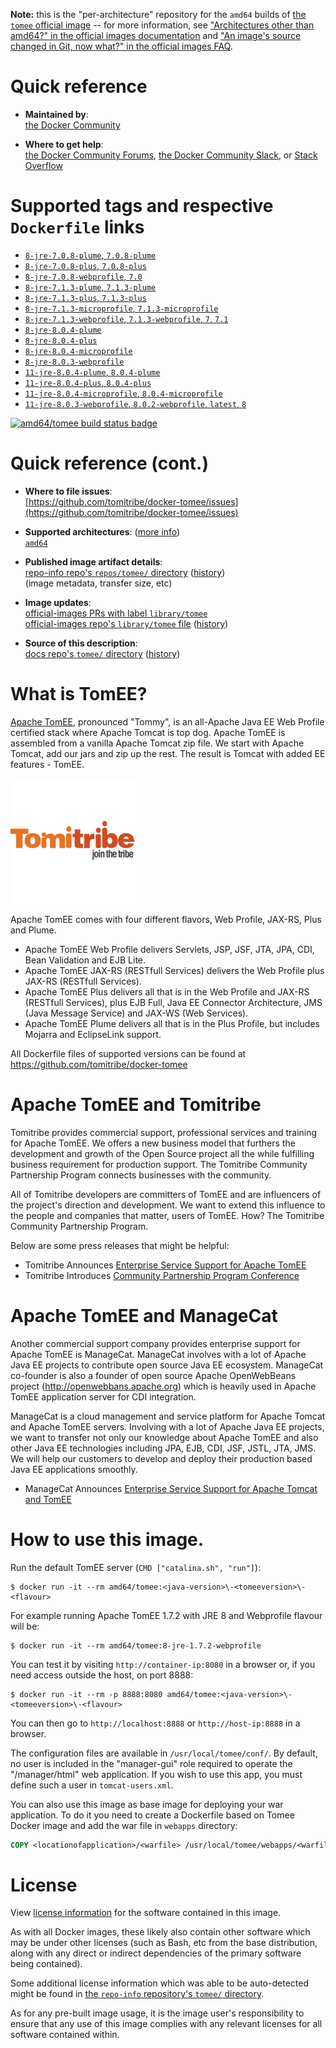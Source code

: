 <!--

********************************************************************************

WARNING:

    DO NOT EDIT "tomee/README.md"

    IT IS AUTO-GENERATED

    (from the other files in "tomee/" combined with a set of templates)

********************************************************************************

-->

**Note:** this is the "per-architecture" repository for the `amd64` builds of [the `tomee` official image](https://hub.docker.com/_/tomee) -- for more information, see ["Architectures other than amd64?" in the official images documentation](https://github.com/docker-library/official-images#architectures-other-than-amd64) and ["An image's source changed in Git, now what?" in the official images FAQ](https://github.com/docker-library/faq#an-images-source-changed-in-git-now-what).

# Quick reference

-	**Maintained by**:  
	[the Docker Community](https://github.com/tomitribe/docker-tomee)

-	**Where to get help**:  
	[the Docker Community Forums](https://forums.docker.com/), [the Docker Community Slack](https://dockr.ly/slack), or [Stack Overflow](https://stackoverflow.com/search?tab=newest&q=docker)

# Supported tags and respective `Dockerfile` links

-	[`8-jre-7.0.8-plume`, `7.0.8-plume`](https://github.com/tomitribe/docker-tomee/blob/1de01bc405415fffc3c1c6d1f95ad0af487417c4/TomEE-7.0/jre8/plume/Dockerfile)
-	[`8-jre-7.0.8-plus`, `7.0.8-plus`](https://github.com/tomitribe/docker-tomee/blob/1de01bc405415fffc3c1c6d1f95ad0af487417c4/TomEE-7.0/jre8/plus/Dockerfile)
-	[`8-jre-7.0.8-webprofile`, `7.0`](https://github.com/tomitribe/docker-tomee/blob/1de01bc405415fffc3c1c6d1f95ad0af487417c4/TomEE-7.0/jre8/webprofile/Dockerfile)
-	[`8-jre-7.1.3-plume`, `7.1.3-plume`](https://github.com/tomitribe/docker-tomee/blob/1de01bc405415fffc3c1c6d1f95ad0af487417c4/TomEE-7.1/jre8/plume/Dockerfile)
-	[`8-jre-7.1.3-plus`, `7.1.3-plus`](https://github.com/tomitribe/docker-tomee/blob/1de01bc405415fffc3c1c6d1f95ad0af487417c4/TomEE-7.1/jre8/plus/Dockerfile)
-	[`8-jre-7.1.3-microprofile`, `7.1.3-microprofile`](https://github.com/tomitribe/docker-tomee/blob/1de01bc405415fffc3c1c6d1f95ad0af487417c4/TomEE-7.1/jre8/microprofile/Dockerfile)
-	[`8-jre-7.1.3-webprofile`, `7.1.3-webprofile`, `7`, `7.1`](https://github.com/tomitribe/docker-tomee/blob/1de01bc405415fffc3c1c6d1f95ad0af487417c4/TomEE-7.1/jre8/webprofile/Dockerfile)
-	[`8-jre-8.0.4-plume`](https://github.com/tomitribe/docker-tomee/blob/1de01bc405415fffc3c1c6d1f95ad0af487417c4/TomEE-8.0/jre8/plume/Dockerfile)
-	[`8-jre-8.0.4-plus`](https://github.com/tomitribe/docker-tomee/blob/1de01bc405415fffc3c1c6d1f95ad0af487417c4/TomEE-8.0/jre8/plus/Dockerfile)
-	[`8-jre-8.0.4-microprofile`](https://github.com/tomitribe/docker-tomee/blob/1de01bc405415fffc3c1c6d1f95ad0af487417c4/TomEE-8.0/jre8/microprofile/Dockerfile)
-	[`8-jre-8.0.3-webprofile`](https://github.com/tomitribe/docker-tomee/blob/1de01bc405415fffc3c1c6d1f95ad0af487417c4/TomEE-8.0/jre8/webprofile/Dockerfile)
-	[`11-jre-8.0.4-plume`, `8.0.4-plume`](https://github.com/tomitribe/docker-tomee/blob/1de01bc405415fffc3c1c6d1f95ad0af487417c4/TomEE-8.0/jre11/plume/Dockerfile)
-	[`11-jre-8.0.4-plus`, `8.0.4-plus`](https://github.com/tomitribe/docker-tomee/blob/1de01bc405415fffc3c1c6d1f95ad0af487417c4/TomEE-8.0/jre11/plus/Dockerfile)
-	[`11-jre-8.0.4-microprofile`, `8.0.4-microprofile`](https://github.com/tomitribe/docker-tomee/blob/1de01bc405415fffc3c1c6d1f95ad0af487417c4/TomEE-8.0/jre11/microprofile/Dockerfile)
-	[`11-jre-8.0.3-webprofile`, `8.0.2-webprofile`, `latest`, `8`](https://github.com/tomitribe/docker-tomee/blob/1de01bc405415fffc3c1c6d1f95ad0af487417c4/TomEE-8.0/jre11/webprofile/Dockerfile)

[![amd64/tomee build status badge](https://img.shields.io/jenkins/s/https/doi-janky.infosiftr.net/job/multiarch/job/amd64/job/tomee.svg?label=amd64/tomee%20%20build%20job)](https://doi-janky.infosiftr.net/job/multiarch/job/amd64/job/tomee/)

# Quick reference (cont.)

-	**Where to file issues**:  
	[https://github.com/tomitribe/docker-tomee/issues](https://github.com/tomitribe/docker-tomee/issues)

-	**Supported architectures**: ([more info](https://github.com/docker-library/official-images#architectures-other-than-amd64))  
	[`amd64`](https://hub.docker.com/r/amd64/tomee/)

-	**Published image artifact details**:  
	[repo-info repo's `repos/tomee/` directory](https://github.com/docker-library/repo-info/blob/master/repos/tomee) ([history](https://github.com/docker-library/repo-info/commits/master/repos/tomee))  
	(image metadata, transfer size, etc)

-	**Image updates**:  
	[official-images PRs with label `library/tomee`](https://github.com/docker-library/official-images/pulls?q=label%3Alibrary%2Ftomee)  
	[official-images repo's `library/tomee` file](https://github.com/docker-library/official-images/blob/master/library/tomee) ([history](https://github.com/docker-library/official-images/commits/master/library/tomee))

-	**Source of this description**:  
	[docs repo's `tomee/` directory](https://github.com/docker-library/docs/tree/master/tomee) ([history](https://github.com/docker-library/docs/commits/master/tomee))

# What is TomEE?

[Apache TomEE](http://tomee.apache.org/), pronounced "Tommy", is an all-Apache Java EE Web Profile certified stack where Apache Tomcat is top dog. Apache TomEE is assembled from a vanilla Apache Tomcat zip file. We start with Apache Tomcat, add our jars and zip up the rest. The result is Tomcat with added EE features - TomEE.

![logo](https://raw.githubusercontent.com/docker-library/docs/4a10a52c08621b68c1b1b53b561f819d9e78c2e0/tomee/logo.png)

Apache TomEE comes with four different flavors, Web Profile, JAX-RS, Plus and Plume.

-	Apache TomEE Web Profile delivers Servlets, JSP, JSF, JTA, JPA, CDI, Bean Validation and EJB Lite.
-	Apache TomEE JAX-RS (RESTfull Services) delivers the Web Profile plus JAX-RS (RESTfull Services).
-	Apache TomEE Plus delivers all that is in the Web Profile and JAX-RS (RESTfull Services), plus EJB Full, Java EE Connector Architecture, JMS (Java Message Service) and JAX-WS (Web Services).
-	Apache TomEE Plume delivers all that is in the Plus Profile, but includes Mojarra and EclipseLink support.

All Dockerfile files of supported versions can be found at https://github.com/tomitribe/docker-tomee

# Apache TomEE and Tomitribe

Tomitribe provides commercial support, professional services and training for Apache TomEE. We offers a new business model that furthers the development and growth of the Open Source project all the while fulfilling business requirement for production support. The Tomitribe Community Partnership Program connects businesses with the community.

All of Tomitribe developers are committers of TomEE and are influencers of the project's direction and development. We want to extend this influence to the people and companies that matter, users of TomEE. How? The Tomitribe Community Partnership Program.

Below are some press releases that might be helpful:

-	Tomitribe Announces [Enterprise Service Support for Apache TomEE](http://www.tomitribe.com/company/press/tomitribe_enterprise_service_support_for_apache_tomee_javaone_2013/)
-	Tomitribe Introduces [Community Partnership Program Conference](http://www.tomitribe.com/company/press/tomitribe-introduces-community-partnership-program-and-presents-java-ee-sessions-at-javaone-2014-conference/)

# Apache TomEE and ManageCat

Another commercial support company provides enterprise support for Apache TomEE is ManageCat. ManageCat involves with a lot of Apache Java EE projects to contribute open source Java EE ecosystem. ManageCat co-founder is also a founder of open source Apache OpenWebBeans project (http://openwebbans.apache.org) which is heavily used in Apache TomEE application server for CDI integration.

ManageCat is a cloud management and service platform for Apache Tomcat and Apache TomEE servers. Involving with a lot of Apache Java EE projects, we want to transfer not only our knowledge about Apache TomEE and also other Java EE technologies including JPA, EJB, CDI, JSF, JSTL, JTA, JMS. We will help our customers to develop and deploy their production based Java EE applications smoothly.

-	ManageCat Announces [Enterprise Service Support for Apache Tomcat and TomEE](http://managecat.com/index.php/enterprise-tomcat-support)

# How to use this image.

Run the default TomEE server (`CMD ["catalina.sh", "run"]`):

```console
$ docker run -it --rm amd64/tomee:<java-version>\-<tomeeversion>\-<flavour>
```

For example running Apache TomEE 1.7.2 with JRE 8 and Webprofile flavour will be:

```console
$ docker run -it --rm amd64/tomee:8-jre-1.7.2-webprofile
```

You can test it by visiting `http://container-ip:8080` in a browser or, if you need access outside the host, on port 8888:

```console
$ docker run -it --rm -p 8888:8080 amd64/tomee:<java-version>\-<tomeeversion>\-<flavour>
```

You can then go to `http://localhost:8888` or `http://host-ip:8888` in a browser.

The configuration files are available in `/usr/local/tomee/conf/`. By default, no user is included in the "manager-gui" role required to operate the "/manager/html" web application. If you wish to use this app, you must define such a user in `tomcat-users.xml`.

You can also use this image as base image for deploying your war application. To do it you need to create a Dockerfile based on Tomee Docker image and add the war file in `webapps` directory:

```dockerfile
COPY <locationofapplication>/<warfile> /usr/local/tomee/webapps/<warfile>
```

# License

View [license information](http://www.apache.org/licenses/LICENSE-2.0) for the software contained in this image.

As with all Docker images, these likely also contain other software which may be under other licenses (such as Bash, etc from the base distribution, along with any direct or indirect dependencies of the primary software being contained).

Some additional license information which was able to be auto-detected might be found in [the `repo-info` repository's `tomee/` directory](https://github.com/docker-library/repo-info/tree/master/repos/tomee).

As for any pre-built image usage, it is the image user's responsibility to ensure that any use of this image complies with any relevant licenses for all software contained within.
